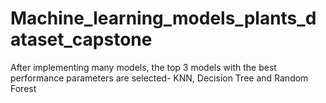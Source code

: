 # Machine_learning_models_plants_dataset_capstone
 After implementing many models, the top 3 models with the best performance parameters are selected- KNN, Decision Tree and Random Forest

